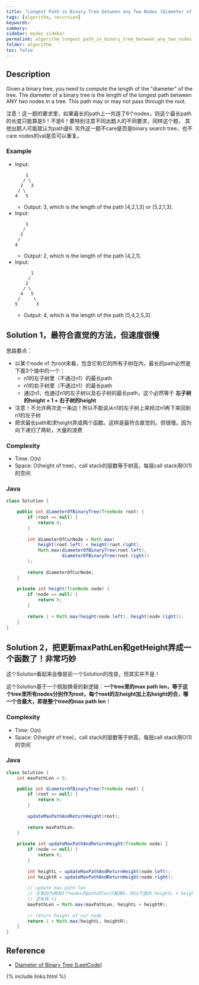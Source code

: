 ```yaml
---
title: "Longest Path in Binary Tree between any Two Nodes (Diameter of Binary Tree)"
tags: [algorithm, recursion]
keywords:
summary:
sidebar: mydoc_sidebar
permalink: algorithm_longest_path_in_binary_tree_between_any_two_nodes.html
folder: algorithm
toc: false
---
```


## Description
Given a binary tree, you need to compute the length of the "diameter" of the tree. 
The diameter of a binary tree is the length of the longest path between ANY two nodes in a tree. 
This path may or may not pass through the root.

注意！这一题的要求里，如果最长的path上一共连了6个nodes，则这个最长path的长度只能算是5！不是6！要特别注意不同出题人的不同要求，同样这个题，
其他出题人可能就认为path是6. 另外这一题不care是否是binary search tree，也不care nodes的val是否可以重复。

### Example
* Input:
  ```
      1
     / \
    2   3
   / \     
  4   5 
  ```
  * Output: 3, which is the length of the path [4,2,1,3] or [5,2,1,3].
* Input:
  ```
      1
     /
    2
   /     
  4 
  ```
  * Output: 2, which is the length of the path [4,2,1].
* Input:
  ```
        1
       /
      2
     / \    
    4   5
   /     \
  5       3
  ```
  * Output: 4, which is the length of the path [5,4,2,5,3].  
  
## Solution 1，最符合直觉的方法，但速度很慢

思路要点：
* 以某个node n1 为root来看，包含它和它的所有子树在内，最长的path必然是下面3个值中的一个：
  * n1的左子树里（不通过n1）的最长path
  * n1的右子树里（不通过n1）的最长path
  * 通过n1，也通过n1的左子树以及右子树的最长path，这个必然等于 **左子树的height + 1 + 右子树的height**
* 注意！不允许两次走一条边！所以不能说从n1的左子树上来经过n1再下来回到n1的左子树
* 把求最长path和求height弄成两个函数。这样是最符合直觉的。但很慢。因为向下递归了两轮，大量的浪费
  
### Complexity
* Time: O(n)
* Space: O(height of tree)，call stack的层数等于树高，每层call stack用O(1)的空间

### Java
```java
class Solution {

    public int diameterOfBinaryTree(TreeNode root) {
        if (root == null) {
            return 0;
        }
    
        int diameterOfCurNode = Math.max(
            height(root.left) + height(root.right),
            Math.max(diameterOfBinaryTree(root.left), 
                     diameterOfBinaryTree(root.right))
        );
        
        return diameterOfCurNode;
    }
    
    private int height(TreeNode node) {
        if (node == null) {
            return 0;
        }
        
        return 1 + Math.max(height(node.left), height(node.right));
    }
}
```

## Solution 2，把更新maxPathLen和getHeight弄成一个函数了！非常巧妙
这个Solution看起来会像是前一个Solution的改良，但其实并不是！

这个Solution基于一个脱胎换骨的新逻辑：**一个tree里的max path len，等于这个tree里所有nodes分别作为root，每个root的左height加上右height的合，哪一个合最大，即是整个tree的max path len**！
  
### Complexity
* Time: O(n)
* Space: O(height of tree)，call stack的层数等于树高，每层call stack用O(1)的空间

### Java
```java
class Solution {
    int maxPathLen = 0;

    public int diameterOfBinaryTree(TreeNode root) {
        if (root == null) {
            return 0;
        }
    
        updateMaxPathAndReturnHeight(root);
        
        return maxPathLen;
    }
    
    private int updateMaxPathAndReturnHeight(TreeNode node) {
        if (node == null) {
            return 0;
        }
        
        int heightL = updateMaxPathAndReturnHeight(node.left);
        int heightR = updateMaxPathAndReturnHeight(node.right);
        
        // update max path len
        // 注意因为拥有5个nodes的path的len只能算4，所以下面的 heightL + heightR 就
        // 没有再 +1
        maxPathLen = Math.max(maxPathLen, heightL + heightR);
        
        // return height of cur node
        return 1 + Math.max(heightL, heightR);
    }
}
```

## Reference
* [Diameter of Binary Tree [LeetCode]](https://leetcode.com/problems/diameter-of-binary-tree/description/)

{% include links.html %}
